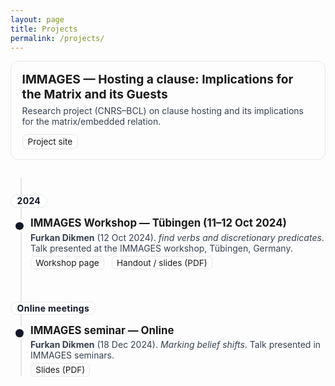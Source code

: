 ```yaml
---
layout: page
title: Projects
permalink: /projects/
---
```


<style>
/* ——— minimal inline CSS to match your other pages ——— */
.card{
  border:1px solid #e5e7eb; border-radius:.75rem; padding:1rem 1.1rem; margin: .5rem 0 1.25rem;
}
.card h2{ margin:0 0 .35rem; font-size:1.2rem; }
.card p{ margin:.25rem 0 0; color:#374151; }
.card .links a{ display:inline-block; margin:.5rem .5rem 0 0; border:1px solid #e5e7eb; border-radius:.5rem; padding:.18rem .5rem; text-decoration:none; }

.events{ position:relative; margin:1.5rem 0 3rem; }
.events::before{ content:""; position:absolute; left:1rem; top:.25rem; bottom:.25rem; width:2px; background:#e5e7eb; }

/* YEAR pill above the timeline */
.year{
  position:relative; z-index:1; display:inline-block;
  padding:.15rem .6rem; margin:2rem 0 .6rem;
  font-weight:700; letter-spacing:.02em; line-height:1;
  color:#111827; background:#fff; border:1px solid #e5e7eb; border-radius:.75rem;
}

.event{ position:relative; margin:0 0 1rem; padding:.25rem 0 .25rem 2rem; border-radius:.6rem; }
.event:hover{ background:rgba(0,0,0,.03); }
.dot{ position:absolute; left:.5rem; top:.85rem; width:.8rem; height:.8rem; border-radius:50%; background:#111827; box-shadow:0 0 0 4px #fff; }

.event h3{ margin:0 0 .2rem 0; font-size:1.05rem; line-height:1.35; }
.meta{ margin:0 0 .25rem 0; color:#374151; }
.links{ margin:.25rem 0 0 0; }
.links a{ display:inline-block; margin-right:.5rem; font-size:.85rem; text-decoration:none; border:1px solid #e5e7eb; padding:.1rem .45rem; border-radius:.375rem; }

@media (prefers-color-scheme: dark){
  .card, .links a{ border-color:#374151; }
  .card p, .meta{ color:#cbd5e1; }
  .events::before{ background:#374151; }
  .year{ background:#0b0f14; color:#e5e7eb; border-color:#374151; }
  .dot{ background:#e5e7eb; }
  .event:hover{ background:rgba(255,255,255,.04); }
}
</style>

<!-- Project headline card -->
<div class="card">
  <h2>IMMAGES — Hosting a clause: Implications for the Matrix and its Guests</h2>
  <p>Research project (CNRS–BCL) on clause hosting and its implications for the matrix/embedded relation.</p>
  <p class="links">
    <a href="https://immages.hypotheses.org/" target="_blank" rel="noopener noreferrer">Project site</a>
  </p>
</div>

<section class="events">
  <div class="year">2024</div>

  <!-- Tübingen workshop -->
  <article class="event">
    <div class="dot" aria-hidden="true"></div>
    <h3>IMMAGES Workshop — Tübingen (11–12 Oct 2024)</h3>
    <p class="meta">
      <strong>Furkan Dikmen</strong> (12 Oct 2024).
      <em>find verbs and discretionary predicates</em>. Talk presented at the IMMAGES workshop, Tübingen, Germany.
    </p>
    <p class="links">
      <a href="https://immages.hypotheses.org/1013" target="_blank" rel="noopener noreferrer">Workshop page</a>
      <a href="https://furkandikmen.com/assets/presentations/find_predicates%281%29.pdf" target="_blank" rel="noopener noreferrer">Handout / slides (PDF)</a>
    </p>
  </article>

  <!-- Online meetings -->
  <div class="year">Online meetings</div>

  <article class="event">
    <div class="dot" aria-hidden="true"></div>
    <h3>IMMAGES seminar — Online</h3>
    <p class="meta">
      <strong>Furkan Dikmen</strong> (18 Dec 2024). <em>Marking belief shifts</em>. Talk presented in IMMAGES seminars.
    </p>
    <p class="links">
      <a href="https://furkandikmen.com/assets/presentations/immages_presentation_dec_18%20%282%29.pdf" target="_blank" rel="noopener noreferrer">Slides (PDF)</a>
    </p>
  </article>
</section>
